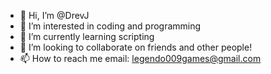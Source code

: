 - 👋 Hi, I’m @DrevJ
- 👀 I’m interested in coding and programming
- 🌱 I’m currently learning scripting
- 💞️ I’m looking to collaborate on friends and other people!
- 📫 How to reach me email: legendo009games@gmail.com

<!---
DrevJ/DrevJ is a ✨ special ✨ repository because its `README.md` (this file) appears on your GitHub profile.
You can click the Preview link to take a look at your changes.
--->
